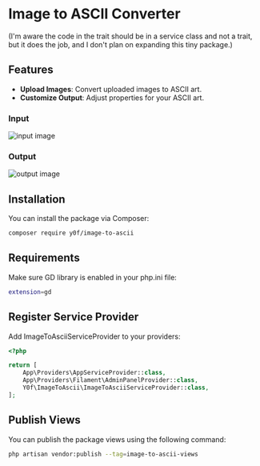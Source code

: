 # Image to ASCII Converter

(I'm aware the code in the trait should be in a service class and not a trait, but it does the job, and I don't plan on expanding this tiny package.)

## Features

- **Upload Images**: Convert uploaded images to ASCII art.
- **Customize Output**: Adjust properties for your ASCII art.

### Input

![input image](https://github.com/y0f/html-css-ascii-converter/assets/70378641/ed5ffea5-210a-4fba-b0d5-be8132f22360)


### Output

![output image](https://github.com/y0f/html-css-ascii-converter/assets/70378641/b25143e2-0782-4caa-aac1-01aff6b08588)


## Installation

You can install the package via Composer:

```bash
composer require y0f/image-to-ascii
```

## Requirements

Make sure GD library is enabled in your php.ini file:
```bash
extension=gd
```

## Register Service Provider

Add ImageToAsciiServiceProvider to your providers:

```php
<?php

return [
    App\Providers\AppServiceProvider::class,
    App\Providers\Filament\AdminPanelProvider::class,
    Y0f\ImageToAscii\ImageToAsciiServiceProvider::class,
];

```

## Publish Views
You can publish the package views using the following command:
```bash
php artisan vendor:publish --tag=image-to-ascii-views
```
